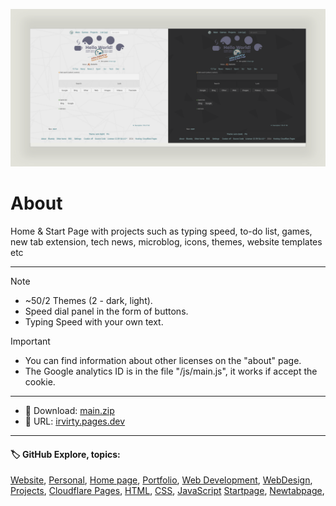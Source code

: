 <!-- README.md v.1.9.2 -->
  
![page with a light and dark theme and theme settings](/img/github-banner-settings.png)  
  
# About

Home & Start Page with projects such as typing speed, to-do list, games, new tab extension, tech news, microblog, icons, themes, website templates etc
  
---
  
> [!NOTE]
> - ~50/2 Themes (2 - dark, light).
> - Speed ​​dial panel in the form of buttons.
> - Typing Speed with your own text.
   
> [!IMPORTANT]
> - You can find information about other licenses on the "about" page.
> - The Google analytics ID is in the file "/js/main.js", it works if accept the cookie.


  
---

- 📁 Download: [main.zip](https://github.com/irvirty/irvirty.pages.dev/archive/refs/heads/main.zip)  
- 🔗 URL: [irvirty.pages.dev](https://irvirty.pages.dev/)  

---
   
#### 🏷️ GitHub Explore, topics:  
[Website](https://github.com/topics/website),
[Personal](https://github.com/topics/personal),
[Home page](https://github.com/topics/homepage),
[Portfolio](https://github.com/topics/portfolio),
[Web Development](https://github.com/topics/web-development),
[WebDesign](https://github.com/topics/WebDesign),
[Projects](https://github.com/topics/projects),
[Cloudflare Pages](https://github.com/topics/cloudflare-pages),
[HTML](https://github.com/topics/HTML),
[CSS](https://github.com/topics/CSS),
[JavaScript](https://github.com/topics/JavaScript)
[Startpage](https://github.com/topics/startpage),
[Newtabpage](https://github.com/topics/newtabpage),



